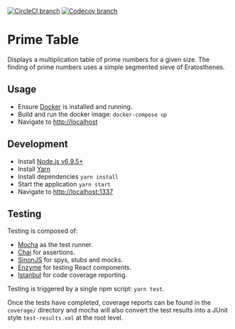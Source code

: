 [![CircleCI branch](https://img.shields.io/circleci/project/github/kieranroneill/prime-table/master.svg?style=flat-square)](https://circleci.com/gh/kieranroneill/prime-table/tree/master) [![Codecov branch](https://img.shields.io/codecov/c/github/kieranroneill/prime-table/master.svg?style=flat-square)](https://codecov.io/gh/kieranroneill/prime-table)

# Prime Table

Displays a multiplication table of prime numbers for a given size. The finding of prime numbers uses a simple segmented sieve of Eratosthenes.

## Usage

* Ensure [Docker](https://www.docker.com/community-edition#/download) is installed and running.
* Build and run the docker image: `docker-compose up`
* Navigate to [http://localhost](http://localhost)

## Development

* Install [Node.js v6.9.5+](https://nodejs.org/en/)
* Install [Yarn](https://yarnpkg.com/lang/en/docs/install)
* Install dependencies `yarn install`
* Start the application `yarn start`
* Navigate to [http://localhost:1337](http://localhost:1337)

## Testing

Testing is composed of:
* [Mocha](https://mochajs.org/) as the test runner.
* [Chai](http://chaijs.com/) for assertions.
* [SinonJS](http://sinonjs.org/) for spys, stubs and mocks.
* [Enzyme](https://github.com/airbnb/enzyme) for testing React components.
* [Istanbul](https://github.com/gotwarlost/istanbul) for code coverage reporting.

Testing is triggered by a single npm script: `yarn test`.

Once the tests have completed, coverage reports can be found in the `coverage/` directory and mocha will also convert the test results into a JUnit style `test-results.xml` at the root level.
